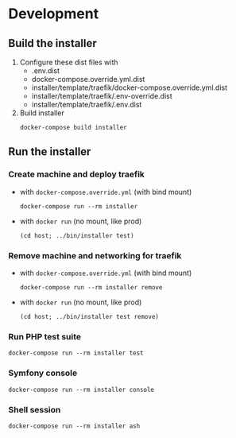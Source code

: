 # Development

## Build the installer

1. Configure these dist files with 
	* .env.dist
	* docker-compose.override.yml.dist
	* installer/template/traefik/docker-compose.override.yml.dist
	* installer/template/traefik/.env-override.dist
	* installer/template/traefik/.env.dist
1. Build installer
	```
	docker-compose build installer
	```

## Run the installer
### Create machine and deploy traefik
* with `docker-compose.override.yml` (with bind mount)
	```
	docker-compose run --rm installer
	```
* with `docker run` (no mount, like prod)
	```
	(cd host; ../bin/installer test)
	```
### Remove machine and networking for traefik
* with `docker-compose.override.yml` (with bind mount)
	```
	docker-compose run --rm installer remove
	```
* with `docker run` (no mount, like prod)
	```
	(cd host; ../bin/installer test remove)
	```
### Run PHP test suite
```
docker-compose run --rm installer test
```
### Symfony console
```
docker-compose run --rm installer console
```
### Shell session
```
docker-compose run --rm installer ash
```
